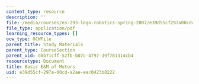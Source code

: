 ```yaml
---
content_type: resource
description: ''
file: /media/courses/es-293-lego-robotics-spring-2007/e39d55cf297a00cda2aeeac0423b8222_MITES_293S07_motors.pdf
file_type: application/pdf
learning_resource_types: []
ocw_type: OCWFile
parent_title: Study Materials
parent_type: CourseSection
parent_uid: d8b71cff-52fb-b07c-4797-39f781314cb4
resourcetype: Document
title: Basic E&M of Motors
uid: e39d55cf-297a-00cd-a2ae-eac0423b8222
---
```

